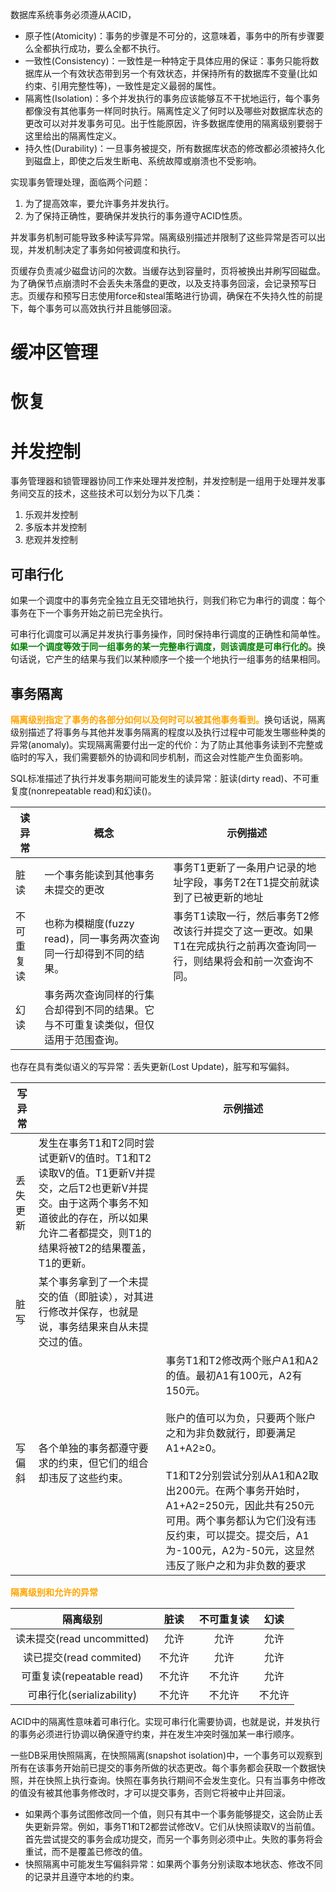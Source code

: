 数据库系统事务必须遵从ACID，

- 原子性(Atomicity)：事务的步骤是不可分的，这意味着，事务中的所有步骤要么全都执行成功，要么全都不执行。
- 一致性(Consistency)：一致性是一种特定于具体应用的保证：事务只能将数据库从一个有效状态带到另一个有效状态，并保持所有的数据库不变量(比如约束、引用完整性等)，一致性是定义最弱的属性。
- 隔离性(Isolation)：多个并发执行的事务应该能够互不干扰地运行，每个事务都像没有其他事务一样同时执行。隔离性定义了何时以及哪些对数据库状态的更改可以对并发事务可见。出于性能原因，许多数据库使用的隔离级别要弱于这里给出的隔离性定义。
- 持久性(Durability)：一旦事务被提交，所有数据库状态的修改都必须被持久化到磁盘上，即使之后发生断电、系统故障或崩溃也不受影响。

实现事务管理处理，面临两个问题：

1.  为了提高效率，要允许事务并发执行。
2.  为了保持正确性，要确保并发执行的事务遵守ACID性质。

并发事务机制可能导致多种读写异常。隔离级别描述并限制了这些异常是否可以出现，并发机制决定了事务如何被调度和执行。

页缓存负责减少磁盘访问的次数。当缓存达到容量时，页将被换出并刷写回磁盘。为了确保节点崩溃时不会丢失未落盘的更改，以及支持事务回滚，会记录预写日志。页缓存和预写日志使用force和steal策略进行协调，确保在不失持久性的前提下，每个事务可以高效执行并且能够回滚。

# 缓冲区管理

 # 恢复



# 并发控制

事务管理器和锁管理器协同工作来处理并发控制，并发控制是一组用于处理并发事务间交互的技术，这些技术可以划分为以下几类：

1. 乐观并发控制
2. 多版本并发控制
3. 悲观并发控制



## 可串行化

如果一个调度中的事务完全独立且无交错地执行，则我们称它为串行的调度：每个事务在下一个事务开始之前已完全执行。



可串行化调度可以满足并发执行事务操作，同时保持串行调度的正确性和简单性。<b><font color="green">如果一个调度等效于同一组事务的某一完整串行调度，则该调度是可串行化的。</font></b>换句话说，它产生的结果与我们以某种顺序一个接一个地执行一组事务的结果相同。



## 事务隔离

<b><font color="orange">隔离级别指定了事务的各部分如何以及何时可以被其他事务看到。</font></b>换句话说，隔离级别描述了将事务与其他并发事务隔离的程度以及执行过程中可能发生哪些种类的异常(anomaly)。实现隔离需要付出一定的代价：为了防止其他事务读到不完整或临时的写入，我们需要额外的协调和同步机制，而这会对性能产生负面影响。



SQL标准描述了执行并发事务期间可能发生的读异常：脏读(dirty read)、不可重复度(nonrepeatable  read)和幻读()。

| 读异常     | 概念                                                         | 示例描述                                                     |
| ---------- | ------------------------------------------------------------ | ------------------------------------------------------------ |
| 脏读       | 一个事务能读到其他事务未提交的更改                           | 事务T1更新了一条用户记录的地址字段，事务T2在T1提交前就读到了已被更新的地址<br/> |
| 不可重复读 | 也称为模糊度(fuzzy read)，同一事务两次查询同一行却得到不同的结果。 | 事务T1读取一行，然后事务T2修改该行并提交了这一更改。如果T1在完成执行之前再次查询同一行，则结果将会和前一次查询不同。 |
| 幻读       | 事务两次查询同样的行集合却得到不同的结果。它与不可重复读类似，但仅适用于范围查询。 |                                                              |

也存在具有类似语义的写异常：丢失更新(Lost Update)，脏写和写偏斜。

| 写异常   |                                                              | 示例描述                                                     |
| -------- | ------------------------------------------------------------ | ------------------------------------------------------------ |
| 丢失更新 | 发生在事务T1和T2同时尝试更新V的值时。T1和T2读取V的值。T1更新V并提交，之后T2也更新V并提交。由于这两个事务不知道彼此的存在，所以如果允许二者都提交，则T1的结果将被T2的结果覆盖，T1的更新。 |                                                              |
| 脏写     | 某个事务拿到了一个未提交的值（即脏读），对其进行修改并保存，也就是说，事务结果来自从未提交过的值。 |                                                              |
| 写偏斜   | 各个单独的事务都遵守要求的约束，但它们的组合却违反了这些约束。 | 事务T1和T2修改两个账户A1和A2的值。最初A1有100元，A2有150元。<br/><br/>账户的值可以为负，只要两个账户之和为非负数就行，即要满足A1+A2≥0。<br/><br/>T1和T2分别尝试分别从A1和A2取出200元。在两个事务开始时，A1+A2=250元，因此共有250元可用。两个事务都认为它们没有违反约束，可以提交。提交后，A1为-100元，A2为-50元，这显然违反了账户之和为非负数的要求 |



<b><font color="orange">隔离级别和允许的异常</font></b>

|          隔离级别          |  脏读  | 不可重复读 |  幻读  |
| :------------------------: | :----: | :--------: | :----: |
| 读未提交(read uncommitted) |  允许  |    允许    |  允许  |
|  读已提交(read commited)   | 不允许 |    允许    |  允许  |
| 可重复读(repeatable read)  | 不允许 |   不允许   |  允许  |
| 可串行化(serializability)  | 不允许 |   不允许   | 不允许 |

ACID中的隔离性意味着可串行化。实现可串行化需要协调，也就是说，并发执行的事务必须进行协调以确保遵守约束，并在发生冲突时强加某一串行顺序。

一些DB采用快照隔离，在快照隔离(snapshot isolation)中，一个事务可以观察到所有在该事务开始前已提交的事务所做的状态更改。每个事务都会获取一个数据快照，并在快照上执行查询。快照在事务执行期间不会发生变化。只有当事务中修改的值没有被其他事务修改时，才可以提交事务，否则它将被中止并回滚。

- 如果两个事务试图修改同一个值，则只有其中一个事务能够提交，这会防止丢失更新异常。例如，事务T1和T2都尝试修改V。它们从快照读取V的当前值。首先尝试提交的事务会成功提交，而另一个事务则必须中止。失败的事务将会重试，而不是覆盖已修改的值。
- 快照隔离中可能发生写偏斜异常：如果两个事务分别读取本地状态、修改不同的记录并且遵守本地的约束。